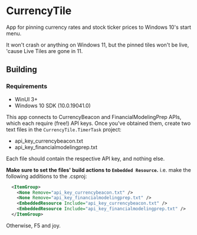 # CurrencyTile

App for pinning currency rates and stock ticker prices to Windows 10's start menu.

It won't crash or anything on Windows 11, but the pinned tiles won't be live, 'cause Live Tiles are gone in 11.

## Building

### Requirements
 - WinUI 3+
 - Windows 10 SDK (10.0.19041.0)

This app connects to CurrencyBeacon and FinancialModelingPrep APIs, which each require (free!) API keys.
Once you've obtained them, create two text files in the `CurrencyTile.TimerTask` project:
 - api_key_currencybeacon.txt
 - api_key_financialmodelingprep.txt

Each file should contain the respective API key, and nothing else.

**Make sure to set the files' build actions to `Embedded Resource`.** i.e. make the following additions to the
.csproj:

```xml
  <ItemGroup>
    <None Remove="api_key_currencybeacon.txt" />
    <None Remove="api_key_financialmodelingprep.txt" />
    <EmbeddedResource Include="api_key_currencybeacon.txt" />
    <EmbeddedResource Include="api_key_financialmodelingprep.txt" />
  </ItemGroup>
```

Otherwise, F5 and joy.